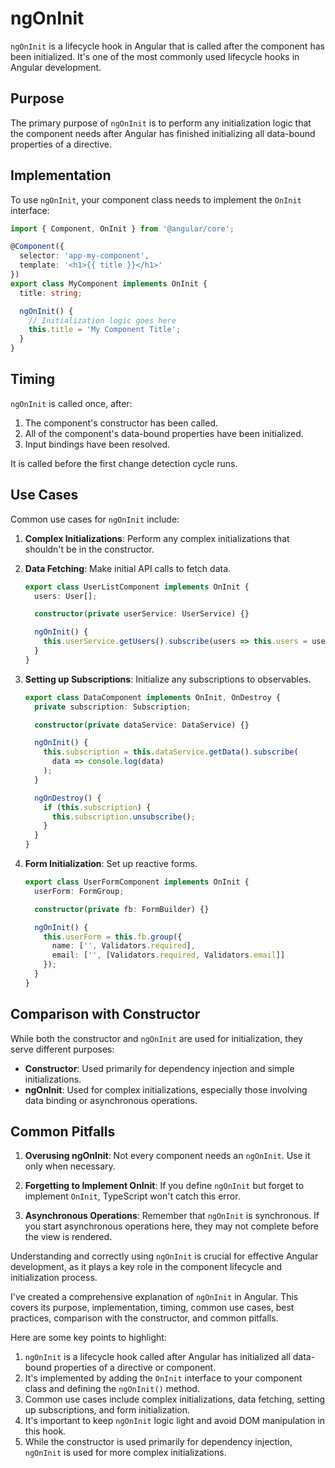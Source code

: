 # ngOnInit

`ngOnInit` is a lifecycle hook in Angular that is called after the component has been initialized. It's one of the most commonly used lifecycle hooks in Angular development.

## Purpose

The primary purpose of `ngOnInit` is to perform any initialization logic that the component needs after Angular has finished initializing all data-bound properties of a directive.

## Implementation

To use `ngOnInit`, your component class needs to implement the `OnInit` interface:

```typescript
import { Component, OnInit } from '@angular/core';

@Component({
  selector: 'app-my-component',
  template: '<h1>{{ title }}</h1>'
})
export class MyComponent implements OnInit {
  title: string;

  ngOnInit() {
    // Initialization logic goes here
    this.title = 'My Component Title';
  }
}
```

## Timing

`ngOnInit` is called once, after:
1. The component's constructor has been called.
2. All of the component's data-bound properties have been initialized.
3. Input bindings have been resolved.

It is called before the first change detection cycle runs.

## Use Cases

Common use cases for `ngOnInit` include:

1. **Complex Initializations**: Perform any complex initializations that shouldn't be in the constructor.

2. **Data Fetching**: Make initial API calls to fetch data.

   ```typescript
   export class UserListComponent implements OnInit {
     users: User[];

     constructor(private userService: UserService) {}

     ngOnInit() {
       this.userService.getUsers().subscribe(users => this.users = users);
     }
   }
   ```

3. **Setting up Subscriptions**: Initialize any subscriptions to observables.

   ```typescript
   export class DataComponent implements OnInit, OnDestroy {
     private subscription: Subscription;

     constructor(private dataService: DataService) {}

     ngOnInit() {
       this.subscription = this.dataService.getData().subscribe(
         data => console.log(data)
       );
     }

     ngOnDestroy() {
       if (this.subscription) {
         this.subscription.unsubscribe();
       }
     }
   }
   ```

4. **Form Initialization**: Set up reactive forms.

   ```typescript
   export class UserFormComponent implements OnInit {
     userForm: FormGroup;

     constructor(private fb: FormBuilder) {}

     ngOnInit() {
       this.userForm = this.fb.group({
         name: ['', Validators.required],
         email: ['', [Validators.required, Validators.email]]
       });
     }
   }
   ```



## Comparison with Constructor

While both the constructor and `ngOnInit` are used for initialization, they serve different purposes:

- **Constructor**: Used primarily for dependency injection and simple initializations.
- **ngOnInit**: Used for complex initializations, especially those involving data binding or asynchronous operations.

## Common Pitfalls

1. **Overusing ngOnInit**: Not every component needs an `ngOnInit`. Use it only when necessary.

2. **Forgetting to Implement OnInit**: If you define `ngOnInit` but forget to implement `OnInit`, TypeScript won't catch this error.

3. **Asynchronous Operations**: Remember that `ngOnInit` is synchronous. If you start asynchronous operations here, they may not complete before the view is rendered.

Understanding and correctly using `ngOnInit` is crucial for effective Angular development, as it plays a key role in the component lifecycle and initialization process.


I've created a comprehensive explanation of `ngOnInit` in Angular. This covers its purpose, implementation, timing, common use cases, best practices, comparison with the constructor, and common pitfalls.

Here are some key points to highlight:

1. `ngOnInit` is a lifecycle hook called after Angular has initialized all data-bound properties of a directive or component.
2. It's implemented by adding the `OnInit` interface to your component class and defining the `ngOnInit()` method.
3. Common use cases include complex initializations, data fetching, setting up subscriptions, and form initialization.
4. It's important to keep `ngOnInit` logic light and avoid DOM manipulation in this hook.
5. While the constructor is used primarily for dependency injection, `ngOnInit` is used for more complex initializations.
